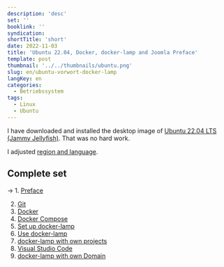 ```yaml
---
description: 'desc'
set: ''
booklink: ''
syndication:
shortTitle: 'short'
date: 2022-11-03
title: 'Ubuntu 22.04, Docker, docker-lamp and Joomla Preface'
template: post
thumbnail: '../../thumbnails/ubuntu.png'
slug: en/ubuntu-vorwort-docker-lamp
langKey: en
categories:
  - Betriebssystem
tags:
  - Linux
  - Ubuntu
---
```












I have downloaded and installed the desktop image of [Ubuntu 22.04 LTS (Jammy Jellyfish)](https://releases.ubuntu.com/22.04/). That was no hard work.

I adjusted [region and language](https://help.ubuntu.com/stable/ubuntu-help/prefs-language.html.de).

## Complete set

-> 1. [Preface](/en/ubuntu-vorwort-docker-lamp)

2. [Git](/en/ubuntu-git-einrichten-docker-lamp)
3. [Docker](/en/ubuntu-docker-einrichten-docker-lamp)
4. [Docker Compose](/en/ubuntu-docker-compose-einrichten-docker-lamp)
5. [Set up docker-lamp](/en/ubuntu-docker-lamp-einrichten)
6. [Use docker-lamp](/en/ubuntu-docker-lamp-verwenden)
7. [docker-lamp with own projects](/en/ubuntu-docker-lamp-verwenden-eigene-projekte)
8. [Visual Studio Code](/en/ubuntu-vscode-docker-lamp)
9. [docker-lamp with own Domain](/en/ubuntu-docker-lamp-verwenden-eigene-domain)

<img src="https://vg02.met.vgwort.de/na/d2218897a9254c63a95ea39ab415a7f3" width="1" height="1" alt="">
